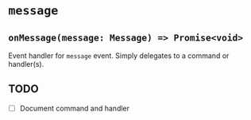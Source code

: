# `message`

## `onMessage(message: Message) => Promise<void>`

Event handler for `message` event. Simply delegates to a command or handler(s).

## TODO

- [ ] Document command and handler
